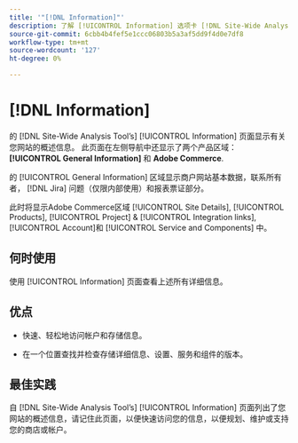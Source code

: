 ```yaml
---
title: '"[!DNL Information]"'
description: 了解 [!UICONTROL Information] 选项卡 [!DNL Site-Wide Analysis Tool]、何时使用、其好处和最佳实践。
source-git-commit: 6cbb4b4fef5e1ccc06803b5a3af5dd9f4d0e7df8
workflow-type: tm+mt
source-wordcount: '127'
ht-degree: 0%

---
```


# [!DNL Information]

的 [!DNL Site-Wide Analysis Tool’s] [!UICONTROL Information] 页面显示有关您网站的概述信息。 此页面在左侧导航中还显示了两个产品区域： **[!UICONTROL General Information]** 和 **Adobe Commerce**.

的 [!UICONTROL General Information] 区域显示商户网站基本数据，联系所有者， [!DNL Jira] 问题（仅限内部使用）和报表票证部分。

此时将显示Adobe Commerce区域 [!UICONTROL Site Details], [!UICONTROL Products], [!UICONTROL Project] &amp; [!UICONTROL Integration links], [!UICONTROL Account]和 [!UICONTROL Service and Components] 中。

## 何时使用

使用 [!UICONTROL Information] 页面查看上述所有详细信息。

## 优点

* 快速、轻松地访问帐户和存储信息。

* 在一个位置查找并检查存储详细信息、设置、服务和组件的版本。

## 最佳实践

自 [!DNL Site-Wide Analysis Tool’s] [!UICONTROL Information] 页面列出了您网站的概述信息，请记住此页面，以便快速访问您的信息，以便规划、维护或支持您的商店或帐户。

